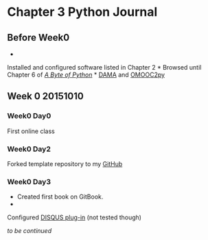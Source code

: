 # Chapter 3 Python Journal


## Before Week0
* 
Installed and configured software listed in Chapter 2
* 
Browsed until Chapter 6 of [*A Byte of Python*](http://woodpecker.org.cn/abyteofpython_cn/chinese/)
* 
 [DAMA](http://zoomquiet.io) and [OMOOC2py](https://github.com/OpenMindClub/OMOOC2py)


## Week 0 20151010


### Week0 Day0
First online class


### Week0 Day2
Forked template repository to my [GitHub](https://github.com/shuliw)


### Week0 Day3
* Created first book on GitBook.
* 
Configured [DISQUS plug-in](https://disqus.com/) (not tested though)

*to be continued*